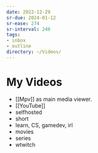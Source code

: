 ```yaml
---
date: 2022-12-29
sr-due: 2024-01-12
sr-ease: 274
sr-interval: 240
tags:
- inbox
- outline
directory: ~/Videos/
---
```


# My Videos

- [[Mpv]] as main media viewer.
- [[YouTube]]
- selfhosted
- short
- learn, CS, gamedev, irl
- movies
- series
- wtwitch
